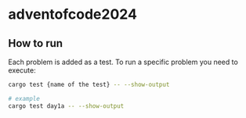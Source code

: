 # adventofcode2024

## How to run

Each problem is added as a test. To run a specific problem you need to execute:

```bash
cargo test {name of the test} -- --show-output

# example
cargo test day1a -- --show-output
```

